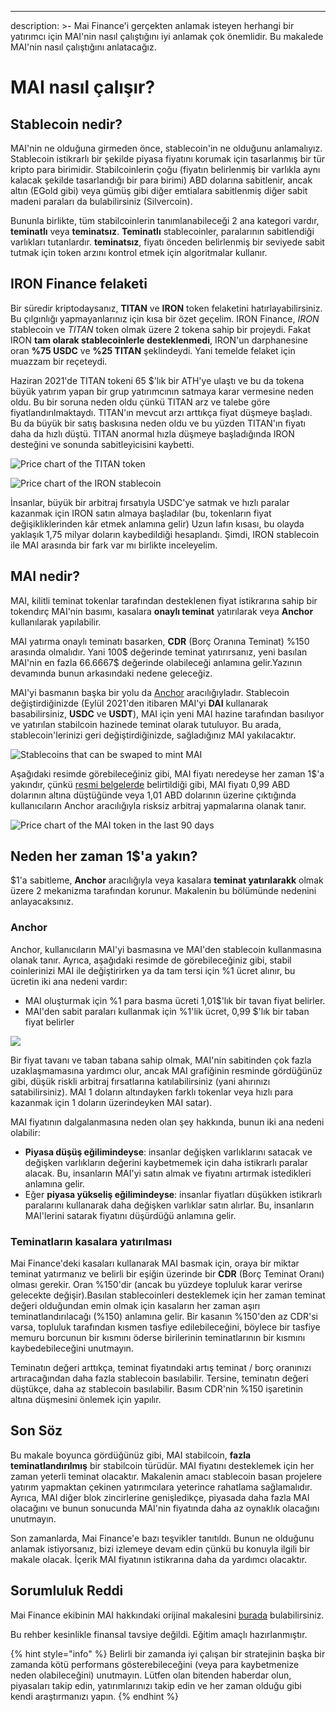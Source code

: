 ---
description: >-
  Mai Finance'i gerçekten anlamak isteyen herhangi bir yatırımcı için MAI'nin nasıl çalıştığını iyi anlamak çok önemlidir. Bu makalede MAI'nin nasıl çalıştığını anlatacağız.

# MAI nasıl çalışır?

## Stablecoin nedir?

MAI'nin ne olduğuna girmeden önce, stablecoin'in ne olduğunu anlamalıyız. Stablecoin istikrarlı bir şekilde piyasa fiyatını korumak için tasarlanmış bir tür kripto para birimidir. Stabilcoinlerin çoğu (fiyatın belirlenmiş bir varlıkla aynı kalacak şekilde tasarlandığı bir para birimi) ABD dolarına sabitlenir, ancak altın (EGold gibi) veya gümüş gibi diğer emtialara sabitlenmiş diğer sabit madeni paraları da bulabilirsiniz (Silvercoin).

Bununla birlikte, tüm stabilcoinlerin tanımlanabileceği 2 ana kategori vardır, **teminatlı** veya **teminatsız**. **Teminatlı** stablecoinler, paralarının sabitlendiği varlıkları tutanlardır. **teminatsız**, fiyatı önceden belirlenmiş bir seviyede sabit tutmak için token arzını kontrol etmek için algoritmalar kullanır.

## IRON Finance felaketi

Bir süredir kriptodaysanız, **TITAN** ve **IRON** token felaketini hatırlayabilirsiniz. Bu çılgınlığı yapmayanlarınız için kısa bir özet geçelim. IRON Finance, _IRON_ stablecoin ve _TITAN_ token olmak üzere 2 tokena sahip bir projeydi. Fakat IRON **tam olarak stablecoinlerle desteklenmedi**, IRON'un darphanesine oran **%75 USDC** ve **%25 TITAN** şeklindeydi. Yani temelde felaket için muazzam bir reçeteydi.

Haziran 2021'de TITAN tokeni 65 $'lık bir ATH'ye ulaştı ve bu da tokena büyük yatırım yapan bir grup yatırımcının satmaya karar vermesine neden oldu. Bu bir soruna neden oldu çünkü TITAN arz ve talebe göre fiyatlandırılmaktaydı. TITAN'ın mevcut arzı arttıkça fiyat düşmeye başladı. Bu da büyük bir satış baskısına neden oldu ve bu yüzden TITAN'ın fiyatı daha da hızlı düştü. TITAN anormal hızla düşmeye başladığında IRON desteğini ve sonunda sabitleyicisini kaybetti.

![Price chart of the TITAN token](../.gitbook/assets/Iron.JPG)

![Price chart of the IRON stablecoin](../.gitbook/assets/titan.JPG)

İnsanlar, büyük bir arbitraj fırsatıyla USDC'ye satmak ve hızlı paralar kazanmak için IRON satın almaya başladılar (bu, tokenların fiyat değişikliklerinden kâr etmek anlamına gelir) Uzun lafın kısası, bu olayda yaklaşık 1,75 milyar doların kaybedildiği hesaplandı. Şimdi, IRON stablecoin ile MAI arasında bir fark var mı birlikte inceleyelim.

## MAI nedir?

MAI, kilitli teminat tokenlar tarafından desteklenen fiyat istikrarına sahip bir tokendırç MAI'nin basımı, kasalara **onaylı teminat** yatırılarak veya **Anchor** kullanılarak yapılabilir.

MAI yatırma onaylı teminatı basarken, **CDR** (Borç Oranına Teminat) %150 arasında olmalıdır. Yani 100$ değerinde teminat yatırırsanız, yeni basılan MAI'nin en fazla 66.6667$ değerinde olabileceği anlamına gelir.Yazının devamında bunun arkasındaki nedene geleceğiz.

MAI'yi basmanın başka bir yolu da [Anchor](https://app.mai.finance/anchor) aracılığıyladır. Stablecoin değiştirdiğinizde (Eylül 2021'den itibaren MAI'yi **DAI** kullanarak basabilirsiniz, **USDC** ve **USDT**), MAI için yeni MAI hazine tarafından basılıyor ve yatırılan stabilcoin hazinede teminat olarak tutuluyor. Bu arada, stablecoin'lerinizi geri değiştirdiğinizde, sağladığınız MAI yakılacaktır.

![Stablecoins that can be swaped to mint MAI](<../.gitbook/assets/image (5).png>)

Aşağıdaki resimde görebileceğiniz gibi, MAI fiyatı neredeyse her zaman 1$'a yakındır, çünkü [resmi belgelerde](https://docs.mai.finance/stablecoin-economics) belirtildiği gibi, MAI fiyatı 0,99 ABD dolarının altına düştüğünde veya 1,01 ABD dolarının üzerine çıktığında kullanıcıların Anchor aracılığıyla risksiz arbitraj yapmalarına olanak tanır.

![Price chart of the MAI token in the last 90 days](<../.gitbook/assets/image (7) (1) (1) (2).png>)

## Neden her zaman 1$'a yakın?

$1'a sabitleme, **Anchor** aracılığıyla veya kasalara **teminat yatırılarakk** olmak üzere 2 mekanizma tarafından korunur. Makalenin bu bölümünde nedenini anlayacaksınız.

### Anchor

Anchor, kullanıcıların MAI'yi basmasına ve MAI'den stablecoin kullanmasına olanak tanır. Ayrıca, aşağıdaki resimde de görebileceğiniz gibi, stabil coinlerinizi MAI ile değiştirirken ya da tam tersi için %1 ücret alınır, bu ücretin iki ana nedeni vardır:

* MAI oluşturmak için %1 para basma ücreti 1,01$'lık bir tavan fiyat belirler.
* MAI'den sabit paraları kullanmak için %1'lik ücret, 0,99 $'lık bir taban fiyat belirler

![](<../.gitbook/assets/image (9).png>)

Bir fiyat tavanı ve taban tabana sahip olmak, MAI'nin sabitinden çok fazla uzaklaşmamasına yardımcı olur, ancak MAI grafiğinin resminde gördüğünüz gibi, düşük riskli arbitraj fırsatlarına katılabilirsiniz (yani ahırınızı satabilirsiniz). MAI 1 doların altındayken farklı tokenlar veya hızlı para kazanmak için 1 doların üzerindeyken MAI satar).

MAI fiyatının dalgalanmasına neden olan şey hakkında, bunun iki ana nedeni olabilir:

* **Piyasa düşüş eğilimindeyse**: insanlar değişken varlıklarını satacak ve değişken varlıkların değerini kaybetmemek için daha istikrarlı paralar alacak. Bu, insanların MAI'yi satın almak ve fiyatını artırmak istedikleri anlamına gelir.
* Eğer **piyasa yükseliş eğilimindeyse**: insanlar fiyatları düşükken istikrarlı paralarını kullanarak daha değişken varlıklar satın alırlar. Bu, insanların MAI'lerini satarak fiyatını düşürdüğü anlamına gelir.

### Teminatların kasalara yatırılması

Mai Finance'deki kasaları kullanarak MAI basmak için, oraya bir miktar teminat yatırmanız ve belirli bir eşiğin üzerinde bir **CDR** (Borç Teminat Oranı) olması gerekir. Oran %150'dir (ancak bu yüzdeye topluluk karar verirse gelecekte değişir).Basılan stablecoinleri desteklemek için her zaman teminat değeri olduğundan emin olmak için kasaların her zaman aşırı teminatlandırılacağı (%150) anlamına gelir. Bir kasanın %150'den az CDR'si varsa, topluluk tarafından kısmen tasfiye edilebileceğini, böylece bir tasfiye memuru borcunun bir kısmını öderse birilerinin teminatlarının bir kısmını kaybedebileceğini unutmayın.

Teminatın değeri arttıkça, teminat fiyatındaki artış teminat / borç oranınızı artıracağından daha fazla stablecoin basılabilir. Tersine, teminatın değeri düştükçe, daha az stablecoin basılabilir. Basım CDR'nin %150 işaretinin altına düşmesini önlemek için yapılır.

##  Son Söz

Bu makale boyunca gördüğünüz gibi, MAI stabilcoin, **fazla teminatlandırılmış** bir stabilcoin türüdür. MAI fiyatını desteklemek için her zaman yeterli teminat olacaktır. Makalenin amacı stablecoin basan projelere yatırım yapmaktan çekinen yatırımcılara yeterince rahatlama sağlamalıdır. Ayrıca, MAI diğer blok zincirlerine genişledikçe, piyasada daha fazla MAI olacağını ve bunun sonucunda MAI'nin fiyatında daha az oynaklık olacağını unutmayın.

Son zamanlarda, Mai Finance'e bazı teşvikler tanıtıldı. Bunun ne olduğunu anlamak istiyorsanız, bizi izlemeye devam edin çünkü bu konuyla ilgili bir makale olacak. İçerik MAI fiyatının istikrarına daha da yardımcı olacaktır.

## Sorumluluk Reddi

Mai Finance ekibinin MAI hakkındaki orijinal makalesini [burada](https://docs.mai.finance/stablecoin-economics) bulabilirsiniz.

Bu rehber kesinlikle finansal tavsiye değildi. Eğitim amaçlı hazırlanmıştır.

{% hint style="info" %}
Belirli bir zamanda iyi çalışan bir stratejinin başka bir zamanda kötü performans gösterebileceğini (veya para kaybetmenize neden olabileceğini) unutmayın. Lütfen olan bitenden haberdar olun, piyasaları takip edin, yatırımlarınızı takip edin ve her zaman olduğu gibi kendi araştırmanızı yapın.
{% endhint %}
